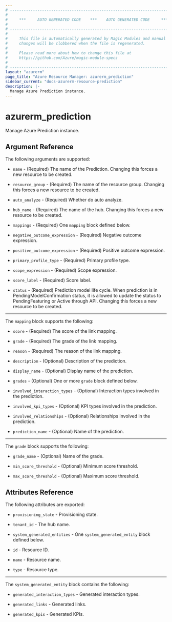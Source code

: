 ```yaml
---
# ----------------------------------------------------------------------------
#
#     ***     AUTO GENERATED CODE    ***    AUTO GENERATED CODE     ***
#
# ----------------------------------------------------------------------------
#
#     This file is automatically generated by Magic Modules and manual
#     changes will be clobbered when the file is regenerated.
#
#     Please read more about how to change this file at
#     https://github.com/Azure/magic-module-specs
#
# ----------------------------------------------------------------------------
layout: "azurerm"
page_title: "Azure Resource Manager: azurerm_prediction"
sidebar_current: "docs-azurerm-resource-prediction"
description: |-
  Manage Azure Prediction instance.
---
```


# azurerm_prediction

Manage Azure Prediction instance.


## Argument Reference

The following arguments are supported:

* `name` - (Required) The name of the Prediction. Changing this forces a new resource to be created.

* `resource_group` - (Required) The name of the resource group. Changing this forces a new resource to be created.

* `auto_analyze` - (Required) Whether do auto analyze.

* `hub_name` - (Required) The name of the hub. Changing this forces a new resource to be created.

* `mappings` - (Required) One `mapping` block defined below.

* `negative_outcome_expression` - (Required) Negative outcome expression.

* `positive_outcome_expression` - (Required) Positive outcome expression.

* `primary_profile_type` - (Required) Primary profile type.

* `scope_expression` - (Required) Scope expression.

* `score_label` - (Required) Score label.

* `status` - (Required) Prediction model life cycle.  When prediction is in PendingModelConfirmation status, it is allowed to update the status to PendingFeaturing or Active through API. Changing this forces a new resource to be created.

---

The `mapping` block supports the following:

* `score` - (Required) The score of the link mapping.

* `grade` - (Required) The grade of the link mapping.

* `reason` - (Required) The reason of the link mapping.

* `description` - (Optional) Description of the prediction.

* `display_name` - (Optional) Display name of the prediction.

* `grades` - (Optional) One or more `grade` block defined below.

* `involved_interaction_types` - (Optional) Interaction types involved in the prediction.

* `involved_kpi_types` - (Optional) KPI types involved in the prediction.

* `involved_relationships` - (Optional) Relationships involved in the prediction.

* `prediction_name` - (Optional) Name of the prediction.

---

The `grade` block supports the following:

* `grade_name` - (Optional) Name of the grade.

* `min_score_threshold` - (Optional) Minimum score threshold.

* `max_score_threshold` - (Optional) Maximum score threshold.

## Attributes Reference

The following attributes are exported:

* `provisioning_state` - Provisioning state.

* `tenant_id` - The hub name.

* `system_generated_entities` - One `system_generated_entity` block defined below.

* `id` - Resource ID.

* `name` - Resource name.

* `type` - Resource type.


---

The `system_generated_entity` block contains the following:

* `generated_interaction_types` - Generated interaction types.

* `generated_links` - Generated links.

* `generated_kpis` - Generated KPIs.
